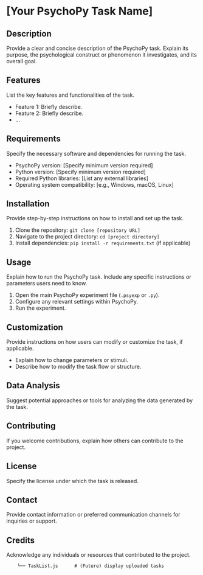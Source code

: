 # [Your PsychoPy Task Name]

## Description

Provide a clear and concise description of the PsychoPy task. Explain its purpose, the psychological construct or phenomenon it investigates, and its overall goal. 

## Features

List the key features and functionalities of the task. 

*   Feature 1: Briefly describe.
*   Feature 2: Briefly describe.
*   ...

## Requirements

Specify the necessary software and dependencies for running the task. 

*   PsychoPy version: [Specify minimum version required]
*   Python version: [Specify minimum version required]
*   Required Python libraries: [List any external libraries]
*   Operating system compatibility: [e.g., Windows, macOS, Linux]

## Installation

Provide step-by-step instructions on how to install and set up the task. 

1.  Clone the repository: `git clone [repository URL]`
2.  Navigate to the project directory: `cd [project directory]`
3.  Install dependencies: `pip install -r requirements.txt` (if applicable)

## Usage

Explain how to run the PsychoPy task. Include any specific instructions or parameters users need to know. 

1.  Open the main PsychoPy experiment file (`.psyexp` or `.py`). 
2.  Configure any relevant settings within PsychoPy. 
3.  Run the experiment. 

## Customization

Provide instructions on how users can modify or customize the task, if applicable. 

*   Explain how to change parameters or stimuli. 
*   Describe how to modify the task flow or structure. 

## Data Analysis

Suggest potential approaches or tools for analyzing the data generated by the task.

## Contributing

If you welcome contributions, explain how others can contribute to the project. 

## License

Specify the license under which the task is released. 

## Contact

Provide contact information or preferred communication channels for inquiries or support.

## Credits

Acknowledge any individuals or resources that contributed to the project.

        └── TaskList.js      # (Future) display uploaded tasks
